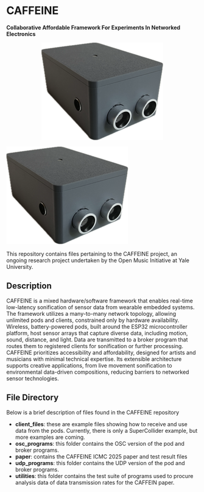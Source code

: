 # CAFFEINE
**Collaborative Affordable Framework For Experiments In Networked Electronics**

<p align="center">
  <img src="https://github.com/scottericpetersen/CAFFEINE/blob/main/prototype_100.png" />
</p>


![alt text](https://github.com/scottericpetersen/CAFFEINE/blob/main/prototype_100.png?raw=true)

This repository contains files pertaining to the CAFFEINE project, an ongoing research project undertaken by the Open Music Initiative at Yale University. 

## Description

CAFFEINE is a mixed hardware/software framework that enables real-time low-latency sonification of sensor data from wearable embedded systems. The framework utilizes a many-to-many network topology, allowing unlimited pods and clients, constrained only by hardware availability. Wireless, battery-powered pods, built around the ESP32 microcontroller platform, host sensor arrays that capture diverse data, including motion, sound, distance, and light. Data are transmitted to a broker program that routes them to registered clients for sonification or further processing. CAFFEINE prioritizes accessibility and affordability, designed for artists and musicians with minimal technical expertise. Its extensible architecture supports creative applications, from live movement sonification to environmental data-driven compositions, reducing barriers to networked sensor technologies.

## File Directory

Below is a brief description of files found in the CAFFEINE repository

- **client_files**: these are example files showing how to receive and use data from the pods. Currently, there is only a SuperCollider example, but more examples are coming.
- **osc_programs**: this folder contains the OSC version of the pod and broker programs.
- **paper**: contains the CAFFEINE ICMC 2025 paper and test result files
- **udp_programs**: this folder contains the UDP version of the pod and broker programs.
- **utilities**: this folder contains the test suite of programs used to procure analysis data of data transmission rates for the CAFFEIN paper.
